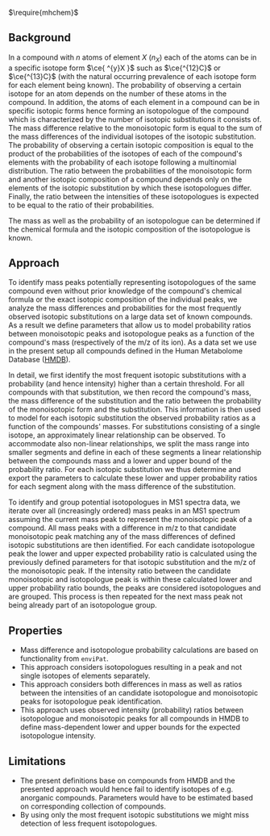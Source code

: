$\require{mhchem}$

## Background

In a compound with $n$ atoms of element $X$ ($n_X$) each of the atoms can be in
a specific isotope form $\ce{ ^{y}X }$ such as $\ce{^{12}C}$ or $\ce{^{13}C}$
(with the natural occurring prevalence of each isotope form for each element
being known). The probability of observing a certain isotope for an atom depends
on the number of these atoms in the compound. In addition, the atoms of each
element in a compound can be in specific isotopic forms hence forming an
isotopologue of the compound which is characterized by the number of isotopic
substitutions it consists of. The mass difference relative to the monoisotopic
form is equal to the sum of the mass differences of the individual isotopes of
the isotopic substitution. The probability of observing a certain isotopic
composition is equal to the product of the probabilities of the isotopes of each
of the compound's elements with the probability of each isotope following a
multinomial distribution. The ratio between the probabilities of the
monoisotopic form and another isotopic composition of a compound depends only on
the elements of the isotopic substitution by which these isotopologues
differ. Finally, the ratio between the intensities of these isotopologues is
expected to be equal to the ratio of their probabilities.

The mass as well as the probability of an isotopologue can be determined if the
chemical formula and the isotopic composition of the isotopologue is known.


## Approach

To identify mass peaks potentially representing isotopologues of the same
compound even without prior knowledge of the compound's chemical formula or the
exact isotopic composition of the individual peaks, we analyze the mass
differences and probabilities for the most frequently observed isotopic
substitutions on a large data set of known compounds. As a result we define
parameters that allow us to model probability ratios between monoisotopic peaks
and isotopologue peaks as a function of the compound's mass (respectively of the
m/z of its ion). As a data set we use in the present setup all compounds defined
in the Human Metabolome Database ([HMDB](https://hmdb.ca)).

In detail, we first identify the most frequent isotopic substitutions with a
probability (and hence intensity) higher than a certain threshold. For all
compounds with that substitution, we then record the compound's mass, the mass
difference of the substitution and the ratio between the probability of the
monoisotopic form and the substitution. This information is then used to model
for each isotopic substitution the observed probability ratios as a function of
the compounds' masses. For substitutions consisting of a single isotope, an
approximately linear relationship can be observed. To accommodate also
non-linear relationships, we split the mass range into smaller segments and
define in each of these segments a linear relationship between the compounds
mass and a lower and upper bound of the probability ratio. For each isotopic
substitution we thus determine and export the parameters to calculate these
lower and upper probability ratios for each segment along with the mass
difference of the substitution.

To identify and group potential isotopologues in MS1 spectra data, we iterate
over all (increasingly ordered) mass peaks in an MS1 spectrum assuming the
current mass peak to represent the monoisotopic peak of a compound. All mass
peaks with a difference in m/z to that candidate monoisotopic peak matching any
of the mass differences of defined isotopic substitutions are then
identified. For each candidate isotopologue peak the lower and upper expected
probability ratio is calculated using the previously defined parameters for that
isotopic substitution and the m/z of the monoisotopic peak. If the intensity
ratio between the candidate monoisotopic and isotopologue peak is within these
calculated lower and upper probability ratio bounds, the peaks are considered
isotopologues and are grouped. This process is then repeated for the next mass
peak not being already part of an isotopologue group.


## Properties

- Mass difference and isotopologue probability calculations are based on
  functionality from `enviPat`.
- This approach considers isotopologues resulting in a peak and not single
  isotopes of elements separately.
- This approach considers both differences in mass as well as ratios between the
  intensities of an candidate isotopologue and monoisotopic peaks for
  isotopologue peak identification.
- This approach uses observed intensity (probability) ratios between
  isotopologue and monoisotopic peaks for all compounds in HMDB to define
  mass-dependent lower and upper bounds for the expected isotopologue intensity.
  

## Limitations

- The present definitions base on compounds from HMDB and the presented approach
  would hence fail to identify isotopes of e.g. anorganic compounds. Parameters
  would have to be estimated based on corresponding collection of compounds.
- By using only the most frequent isotopic substitutions we might miss detection
  of less frequent isotopologues.

